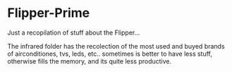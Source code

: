 # Flipper-Prime
Just a recopilation of stuff about the Flipper...


The infrared folder has the recolection of the most used and buyed brands of airconditiones, tvs, leds, etc..
sometimes is better to have less stuff, otherwise fills the memory, and its quite less productive.
